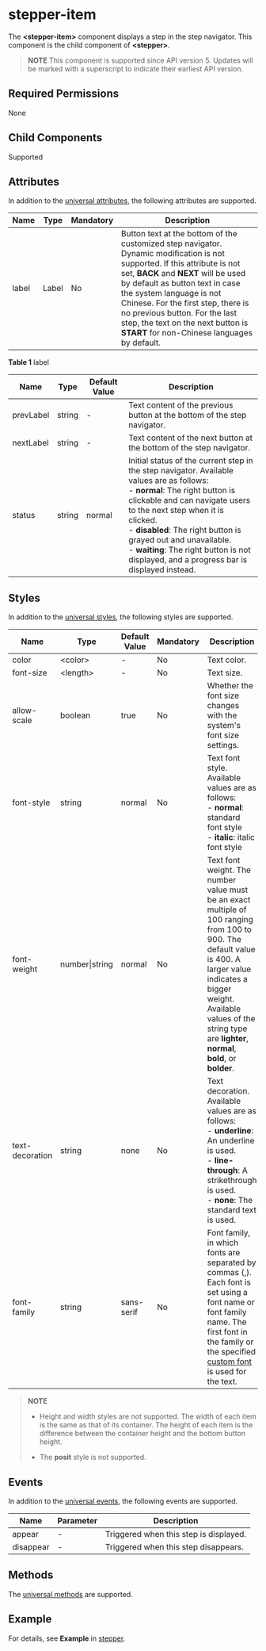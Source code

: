 # stepper-item

The **\<stepper-item>** component displays a step in the step navigator. This component is the child component of **\<stepper>**.

>  **NOTE**
> This component is supported since API version 5. Updates will be marked with a superscript to indicate their earliest API version.

## Required Permissions

None


## Child Components

Supported


## Attributes

In addition to the [universal attributes](../arkui-js/js-components-common-attributes.md), the following attributes are supported.

| Name| Type| Mandatory| Description|
| -------- | -------- | -------- | -------- |
| label | Label | No| Button text at the bottom of the customized step navigator. Dynamic modification is not supported. If this attribute is not set, **BACK** and **NEXT** will be used by default as button text in case the system language is not Chinese. For the first step, there is no previous button. For the last step, the text on the next button is **START** for non-Chinese languages by default.|

**Table 1** label

| Name| Type| Default Value| Description|
| -------- | -------- | -------- | -------- |
| prevLabel | string | - | Text content of the previous button at the bottom of the step navigator.|
| nextLabel | string | - | Text content of the next button at the bottom of the step navigator.|
| status | string | normal | Initial status of the current step in the step navigator. Available values are as follows:<br>- **normal**: The right button is clickable and can navigate users to the next step when it is clicked.<br>- **disabled**: The right button is grayed out and unavailable.<br>- **waiting**: The right button is not displayed, and a progress bar is displayed instead.|


## Styles

In addition to the [universal styles](../arkui-js/js-components-common-styles.md), the following styles are supported.

| Name| Type| Default Value| Mandatory| Description|
| -------- | -------- | -------- | -------- | -------- |
| color | &lt;color&gt; | - | No| Text color.|
| font-size | &lt;length&gt; | - | No| Text size.|
| allow-scale | boolean | true | No| Whether the font size changes with the system's font size settings.|
| font-style | string | normal | No| Text font style. Available values are as follows:<br>- **normal**: standard font style<br>- **italic**: italic font style|
| font-weight | number\|string | normal | No| Text font weight. The number value must be an exact multiple of 100 ranging from 100 to 900. The default value is 400. A larger value indicates a bigger weight. Available values of the string type are **lighter**, **normal**, **bold**, or **bolder**.|
| text-decoration | string | none | No| Text decoration. Available values are as follows:<br>- **underline**: An underline is used.<br>- **line-through**: A strikethrough is used.<br>- **none**: The standard text is used.|
| font-family | string | sans-serif | No| Font family, in which fonts are separated by commas (,). Each font is set using a font name or font family name. The first font in the family or the specified [custom font](../arkui-js/js-components-common-customizing-font.md) is used for the text.|

>  **NOTE**
> - Height and width styles are not supported. The width of each item is the same as that of its container. The height of each item is the difference between the container height and the bottom button height.
> 
> - The **posit** style is not supported.


## Events

In addition to the [universal events](../arkui-js/js-components-common-events.md), the following events are supported.

| Name| Parameter| Description|
| -------- | -------- | -------- |
| appear | - | Triggered when this step is displayed.|
| disappear | - | Triggered when this step disappears.|


## Methods

The [universal methods](../arkui-js/js-components-common-methods.md) are supported.


## Example

For details, see **Example** in [stepper](../arkui-js/js-components-container-stepper.md).
